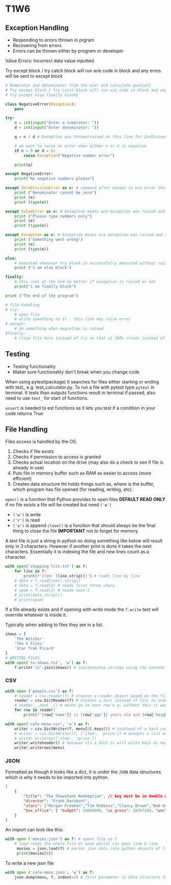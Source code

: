 # T1W6

## Exception Handling
* Responding to errors thrown in prgram
* Recovering from errors
* Errors can be thrown either by program or developer

Value Errors: Incorrect data value inputted

Try except block / try catch block will run w/e code in block and any erros will be sent to except block

```python
# Numerator and denominator from the user and calculate quotient
# Try except block / try catch block will run w/e code in block and any erros will be sent to except block
# try except else finally blocks

class NegativeError(Exception):
    pass

try:
    n = int(input("Enter a numerator: "))
    d = int(input("Enter denominator: "))

    q = n / d # Exception was thrown/raised on this line for ZerDivison Error

    # we want to raise an error when either n or d is negative
    if n < 0 or d < 0:
        raise Exception("Negative number error")

    print(q)

except NegativeError:
    print("No negative numbers please")

except ZeroDivisionError as e: # command after except is w/e error that will be accepted
    print ("Denominator cannot be zero")    
    print (e)
    print (type(e))

except ValueError as e: # Exception means w/e exception was raised and saved in variable e
    print ("Please type numbers only")    
    print (e)
    print (type(e))    

except Exception as e: # Exception means w/e exception was raised and saved in variable e
    print ("Something went wrong")    
    print (e)
    print (type(e))

else:
    # executed whenever try block is successfully executed without raising any exception
    print ("I am else block")

finally:
    # this runs at the end no matter if exception is raised or not
    print("i am finally block")

print ("The end of the program")

# file handling
# try:
    # open file
    # write something on it - this line may raise error
# except:
    # do something when expcetion is raised
#finally:
    # close file here instead of try so that it 100% closes instead of leaving open if expcetion is raised
```

## Testing
* Testing functionality
* Maker sure functionality don't break when you change code

When using pytest(package) it searches for files either starting or ending with test_ e.g. test_calculator.py. To run a file with pytest type `pytest` in terminal. It tests than outputs functions result in terminal if passed, also need to use `test_` for start of functions.

`assert` is needed to est functions as it lets you test if a condition in your code returns True

## File Handling

Files access is handled by the OS. 
1. Checks if file exists
2. Checks if permission to access is granted
3. Checks actual location on the drive (may also do a check to see if file is already in use)
4. Puts file in memory buffer such as RAM as easier to access (more efficient)
5. Creates data structure tht holds things such as, where is the buffer, which program has file opened (for reading, writing, etc).

`open()` is a function that Python provides to open files **DEFAULT READ ONLY** if no file exists a file will be created but need `('w')` 
* `('w')` is write
* `('r')` is read
* `('a')` is append
`close()` is a function that should always be the final thing to close the file 
**IMPORTANT** not to forget for memory.

A text file is just a string in python so doing something like below will result only in 3 characters. However if another print is done it takes the next characters. Essentially it is indexing the file and new lines count as a character.

```python
with open('shopping-list.txt') as f:
    for line in f:
        print(f'Item: {line.strip()}') # reads line by line
    # data = f.readline().strip()
    # data = f.read(3) # reads first three chars
    # spam = f.read(2) # reads next 2
    # print(data.strip())
    # print(spam)
```
If a file already exists and if opening with write mode the `f.write` text will override whatever is inside it.

Typically when adding to files they are in a list.

```python
shows = [
    'The Witcher'
    'The X Files'
    'Star Trek Picard'
]
# WRITING FILES
with open('tv-shows.txt', 'w') as f:
    f.write('\n'.join(shows)) # concatenates strings using the content in ''
```

### CSV 


```python
with open ('people.csv') as f:
    # reader = csv.reader(f) # Creates a reader object based on the file object and it is iterable
    reader = csv.DictReader(f) # Creates a dict instead of list to index for data as we ll as using top row for keywords
    # reader.__next__() # means go to next row e.g. without this it would include header row
    for row in reader:
        print(f"{row['name']} is {row['age']} years old and {row['height']} cm tall")
```


```python
with open('cafe-menu.csv', 'w') as f:
    writer = csv.DictWriter(f, menu[0].keys()) # insttead of a hard code list it accesses the [0] item and gets they .keys from there
    # writer = csv.DictWriter(f, ['item', 'price']) # accepts a list and writes it out as a CSV file | to ommit a column
    # writer.writerow(['item', 'price'])
    writer.writeheader() # because its a dict it will write keys as headers
    writer.writerows(menu)
```

### JSON

Formatted as though it looks like a dict, it is under the `JSON` data structures which is why it needs to be imported into python.
```json
[
    {
        "title": "The Shawshank Redemption", // key must be in double quotes
        "director": "Frank Darabont",
        "stars": ["Morgan Freeman","Tim Robbins","Clancy Brown","Bob Gunton"],
        "box_office": { "budget": 25000000, "us_gross": 28767189, "worldwide_gross": 28884504 }
    }
]
```

An import can look like this:
```python
with open ('movies.json') as f: # opens file as f
    # load reads the whole file at once whilst csv goes line b line
     movies = json.load(f) # parses json data into python objects of lists and dictionariees
     print(movies[0])
```

To write a new json file
```python
with open ('cafe-menu.json', 'w') as f:
    json.dump(menu, f, indent=2) # first parameter is data structure to file, second is where it goes since `f` is opened as **file** indent 
```